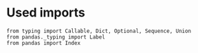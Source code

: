 # Used imports

```text
from typing import Callable, Dict, Optional, Sequence, Union
from pandas._typing import Label
from pandas import Index
```
